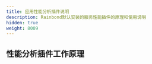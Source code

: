 ```yaml
---
title: 应用性能分析插件说明
description: Rainbond默认安装的服务性能插件的原理和使用说明
hidden: true
weight: 8009
---
```


## 性能分析插件工作原理
